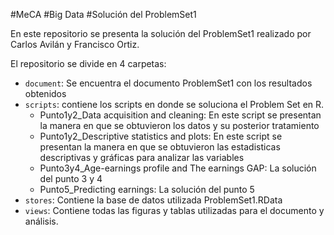 #MeCA
#Big Data
#Solución del ProblemSet1

En este repositorio se presenta la solución del ProblemSet1 realizado por Carlos Avilán y Francisco Ortiz.


El repositorio se divide en 4 carpetas:

- `document`: Se encuentra el documento ProblemSet1 con los resultados obtenidos
- `scripts`: contiene los scripts en donde se soluciona el Problem Set en R.
	- Punto1y2_Data acquisition and cleaning: En este script se presentan la manera en que se obtuvieron los datos y su posterior tratamiento
	- Punto1y2_Descriptive statistics and plots: En este script se presentan la manera en que se obtuvieron las estadisticas descriptivas y gráficas para analizar las variables
	- Punto3y4_Age-earnings profile and The earnings GAP: La solución del punto 3 y 4
	- Punto5_Predicting earnings: La solución del punto 5
- `stores`: Contiene la base de datos utilizada ProblemSet1.RData
- `views`: Contiene todas las figuras y tablas utilizadas para el documento y análisis.




